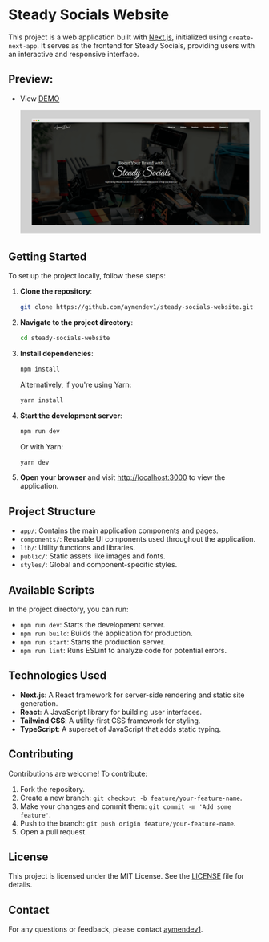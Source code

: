 # Steady Socials Website

This project is a web application built with [Next.js](https://nextjs.org/), initialized using `create-next-app`. It serves as the frontend for Steady Socials, providing users with an interactive and responsive interface.

## Preview:

- View [DEMO](https://steadysocialdemo.netlify.app/)

  ![Social Preview](https://github.com/aymendev1/steady-socials-website/raw/main/public/screenshot.png)

## Getting Started

To set up the project locally, follow these steps:

1. **Clone the repository**:

   ```bash
   git clone https://github.com/aymendev1/steady-socials-website.git
   ```

2. **Navigate to the project directory**:

   ```bash
   cd steady-socials-website
   ```

3. **Install dependencies**:

   ```bash
   npm install
   ```

   Alternatively, if you're using Yarn:

   ```bash
   yarn install
   ```

4. **Start the development server**:

   ```bash
   npm run dev
   ```

   Or with Yarn:

   ```bash
   yarn dev
   ```

5. **Open your browser** and visit [http://localhost:3000](http://localhost:3000) to view the application.

## Project Structure

- `app/`: Contains the main application components and pages.
- `components/`: Reusable UI components used throughout the application.
- `lib/`: Utility functions and libraries.
- `public/`: Static assets like images and fonts.
- `styles/`: Global and component-specific styles.

## Available Scripts

In the project directory, you can run:

- `npm run dev`: Starts the development server.
- `npm run build`: Builds the application for production.
- `npm run start`: Starts the production server.
- `npm run lint`: Runs ESLint to analyze code for potential errors.

## Technologies Used

- **Next.js**: A React framework for server-side rendering and static site generation.
- **React**: A JavaScript library for building user interfaces.
- **Tailwind CSS**: A utility-first CSS framework for styling.
- **TypeScript**: A superset of JavaScript that adds static typing.

## Contributing

Contributions are welcome! To contribute:

1. Fork the repository.
2. Create a new branch: `git checkout -b feature/your-feature-name`.
3. Make your changes and commit them: `git commit -m 'Add some feature'`.
4. Push to the branch: `git push origin feature/your-feature-name`.
5. Open a pull request.

## License

This project is licensed under the MIT License. See the [LICENSE](LICENSE) file for details.

## Contact

For any questions or feedback, please contact [aymendev1](https://aymendev1.com/?utm_source=github).
